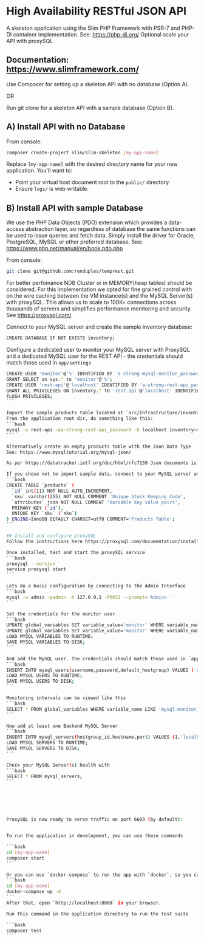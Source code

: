 # High Availability RESTful JSON API
A skeleton application using the Slim PHP Framework with PSR-7 and PHP-DI container implementation. 
See: https://php-di.org/
Optional scale your API with proxySQL

## Documentation: https://www.slimframework.com/

Use Composer for setting up a skeleton API with no database (Option A).

OR

Run git clone for a skeleton API with a sample database (Option B). 

## A) Install API with no Database

From console:
```bash
composer create-project slim/slim-skeleton [my-app-name]
```
Replace `[my-app-name]` with the desired directory name for your new application. You'll want to:

* Point your virtual host document root to the `public/` directory.
* Ensure `logs/` is web writable.

## B) Install API with sample Database
We use the PHP Data Objects (PDO) extension which provides a data-access abstraction layer, 
so regardless of database the same functions can be used to issue queries and fetch data.
Simply install the driver for Oracle, PostgreSQL, MySQL or other preferred database. 
See: https://www.php.net/manual/en/book.pdo.php

From console:
```bash
git clone git@github.com:renduples/temprest.git
```
For better perfomance NDB Cluster or in MEMORY(heap tables) should be considered. For this implementation we opted for fine grained control with on the wire caching between the VM instance(s) and the MySQL Server(s) with proxySQL. This allows us to scale to 100K+ connections across thousands of servers and simplifies performance monitoring and security.
See https://proxysql.com/

Connect to your MySQL server and create the sample inventory database:
```bash
CREATE DATABASE IF NOT EXISTS inventory;
```

Configure a dedicated user to monitor your MySQL server with ProxySQL
and a dedicated MySQL user for the REST API - the credentials should match those used in `app/settings`
````bash
CREATE USER 'monitor'@'%' IDENTIFIED BY 'a-strong-mysql-monitor_password';
GRANT SELECT on sys.* to 'monitor'@'%';
CREATE USER 'rest-api'@'localhost' IDENTIFIED BY 'a-strong-rest-api_password';
GRANT ALL PRIVILEGES ON inventory.* TO 'rest-api'@'localhost' IDENTIFIED BY 'a-strong-rest-api_password';
FLUSH PRIVILEGES;
```

Import the sample products table located at `src/Infrastructure/inventory.sql`
From the application root dir, do something like this:
```bash
mysql -u rest-api -pa-strong-rest-api_password -h localhost inventory<src/Infrastructure/inventory.sql
```

Alternatively create an empty products table with the Json Data Type 
See: https://www.mysqltutorial.org/mysql-json/

As per https://datatracker.ietf.org/doc/html/rfc7159 Json documents is supported since MySQL 5.8 which approximate to the storage of LONGBLOB or LONGTEXT data.

If you chose not to import sample data, connect to your MySQL server and create an empty products table:
```bash
CREATE TABLE `products` (
  `id` int(11) NOT NULL AUTO_INCREMENT,
  `sku` varchar(255) NOT NULL COMMENT 'Unique Stock Keeping Code',
  `attributes` json NOT NULL COMMENT 'Variable key value pairs',
  PRIMARY KEY (`id`),
  UNIQUE KEY `sku` (`sku`)
) ENGINE=InnoDB DEFAULT CHARSET=utf8 COMMENT='Products Table';
```

## Install and configure proxySQL
Follow the instructions here https://proxysql.com/documentation/installing-proxysql/

Once installed, test and start the proxySQL service
```bash
proxysql --version
service proxysql start
```

Lets do a basic configuration by connecting to the Admin Interface
```bash
mysql -u admin -padmin -h 127.0.0.1 -P6032 --prompt='Admin> '
```

Set the credentials for the monitor user
```bash
UPDATE global_variables SET variable_value='monitor' WHERE variable_name='mysql-monitor_username';
UPDATE global_variables SET variable_value='monitor' WHERE variable_name='a-strong-mysql-monitor_password';
LOAD MYSQL VARIABLES TO RUNTIME;
SAVE MYSQL VARIABLES TO DISK;
```

And add the MySQL user. The credentials should match those used in `app/settings`
```bash
INSERT INTO mysql_users(username,password,default_hostgroup) VALUES ('rest-api','a-strong-rest-api_password',1);
LOAD MYSQL USERS TO RUNTIME;
SAVE MYSQL USERS TO DISK;
```

Monitoring intervals can be viewed like this
```bash
SELECT * FROM global_variables WHERE variable_name LIKE 'mysql-monitor_%';
```

Now add at least one Backend MySQL Server
```bash
INSERT INTO mysql_servers(hostgroup_id,hostname,port) VALUES (1,'localhost',3306);
LOAD MYSQL SERVERS TO RUNTIME;
SAVE MYSQL SERVERS TO DISK;
```

Check your MySQL Server(s) health with
```bash
SELECT * FROM mysql_servers;
```






ProxySQL is now ready to serve traffic on port 6603 (by default):


To run the application in development, you can use these commands 

```bash
cd [my-app-name]
composer start
```

Or you can use `docker-compose` to run the app with `docker`, so you can run these commands:
```bash
cd [my-app-name]
docker-compose up -d
```
After that, open `http://localhost:8080` in your browser.

Run this command in the application directory to run the test suite

```bash
composer test
```

